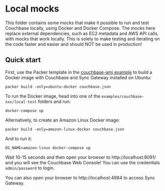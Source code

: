 # Local mocks

This folder contains some mocks that make it possible to run and test Couchbase locally, using Docker and Docker 
Compose. The mocks here replace external dependencies, such as EC2 metadata and AWS API calls, with mocks that work 
locally. This is solely to make testing and iterating on the code faster and easier and should NOT be used in 
production!





## Quick start

First, use the Packer template in the [couchbase-ami 
example](https://github.com/tnn-gruntwork-io/terraform-aws-couchbase/tree/main/examples/couchbase-ami) to build a Docker 
image with Couchbase and Sync Gateway installed on Ubuntu:

```
packer build -only=ubuntu-docker couchbase.json
```

To run the Docker image, head into one of the `examples/couchbase-xxx/local-test` folders and run:

```
docker-compose up
```

Alternatively, to create an Amazon Linux Docker image:

```
packer build -only=amazon-linux-docker couchbase.json
```

And to run it:

```
OS_NAME=amazon-linux docker-compose up
```

Wait 10-15 seconds and then open your browser to http://localhost:8091/ and you will see the Couchbase Web Console! You
can use the credentials `admin/password` to login.

You can also open your browser to http://localhost:4984 to access Sync Gateway.

